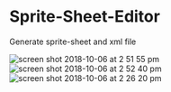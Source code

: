# Sprite-Sheet-Editor
Generate sprite-sheet and xml file

![screen shot 2018-10-06 at 2 51 55 pm](https://user-images.githubusercontent.com/12136571/46569782-956c6400-c977-11e8-8ac1-0f74227c8fc8.png)
![screen shot 2018-10-06 at 2 52 40 pm](https://user-images.githubusercontent.com/12136571/46569820-22afb880-c978-11e8-91d8-025d7be182d2.png)
![screen shot 2018-10-06 at 2 26 20 pm](https://user-images.githubusercontent.com/12136571/46569830-65719080-c978-11e8-96d7-c696c4042ec3.png)
